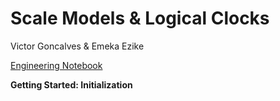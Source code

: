 # Scale Models & Logical Clocks 

Victor Goncalves & Emeka Ezike

[Engineering Notebook](https://docs.google.com/document/d/1eg1a8mlqwVK3dF0FOg15WaMUkcBJ691Vb1yDbK8lv_g/edit?usp=sharing)

**Getting Started: Initialization**
